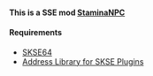 #### This is a SSE mod [StaminaNPC](https://www.nexusmods.com/skyrimspecialedition/mods/50502)


#### Requirements
* [SKSE64](https://skse.silverlock.org/)
* [Address Library for SKSE Plugins](https://www.nexusmods.com/skyrimspecialedition/)
